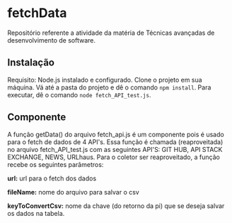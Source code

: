 # fetchData
Repositório referente a atividade da matéria de Técnicas avançadas de desenvolvimento de software.

## Instalação
Requisito: Node.js instalado e configurado.
Clone o projeto em sua máquina. Vá até a pasta do projeto e dê o comando `npm install`.
Para executar, dê o comando `node fetch_API_test.js`.

## Componente
A função getData() do arquivo fetch_api.js é um componente pois é usado para o fetch 
de dados de 4 API's. Essa função é chamada (reaproveitada) no arquivo fetch_API_test.js
com as seguintes API'S: GIT HUB, API STACK EXCHANGE, NEWS, URLhaus.
Para o coletor ser reaproveitado, a função recebe os seguintes parâmetros:

**url:** url para o fetch dos dados

**fileName:** nome do arquivo para salvar o csv

**keyToConvertCsv:** nome da chave (do retorno da pi) que se deseja salvar os dados na tabela.
